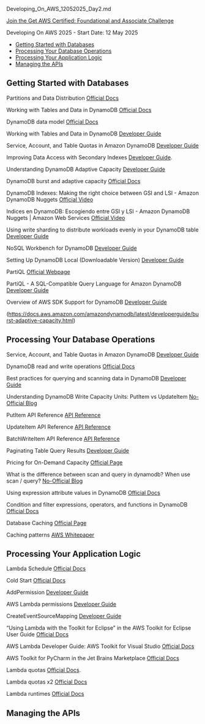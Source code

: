 Developing_On_AWS_12052025_Day2.md

[Join the Get AWS Certified: Foundational and Associate Challenge](https://pages.awscloud.com/GLOBAL-other-GC-Traincert-Foundational-and-Associate-Certification-Challenge-2025-reg.html)

Developing On AWS 2025 - Start Date: 12 May 2025

- [Getting Started with Databases](#getting-started-with-databases)
- [Processing Your Database Operations](#processing-your-database-operations)
- [Processing Your Application Logic](#processing-your-application-logic)
- [Managing the APIs](#managing-the-apis)

## Getting Started with Databases

Partitions and Data Distribution [Official Docs](https://docs.aws.amazon.com/amazondynamodb/latest/developerguide/HowItWorks.Partitions.html)

Working with Tables and Data in DynamoDB [Official Docs](https://docs.aws.amazon.com/amazondynamodb/latest/developerguide/WorkingWithTables.html)

DynamoDB data model [Official Docs](https://docs.aws.amazon.com/amazondynamodb/latest/developerguide/HowItWorks.Partitions.html)

Working with Tables and Data in DynamoDB [Developer Guide](https://docs.aws.amazon.com/amazondynamodb/latest/developerguide/WorkingWithTables.html)

Service, Account, and Table Quotas in Amazon DynamoDB [Developer Guide](https://docs.aws.amazon.com/amazondynamodb/latest/developerguide/Limits.html)

Improving Data Access with Secondary Indexes [Developer Guide](https://docs.aws.amazon.com/amazondynamodb/latest/developerguide/SecondaryIndexes.html).

Understanding DynamoDB Adaptive Capacity [Developer Guide](https://docs.aws.amazon.com/amazondynamodb/latest/developerguide/bp-partition-key-design.html)

DynamoDB burst and adaptive capacity [Official Docs](https://docs.aws.amazon.com/amazondynamodb/latest/developerguide/burst-adaptive-capacity.html)

DynamoDB Indexes: Making the right choice between GSI and LSI - Amazon DynamoDB Nuggets [Official Video](https://youtu.be/BkEu7zBWge8)

Indices en DynamoDB: Escogiendo entre GSI y LSI - Amazon DynamoDB Nuggets | Amazon Web Services [Official Video](https://youtu.be/6A3HfcPuo0o)

Using write sharding to distribute workloads evenly in your DynamoDB table [Developer Guide](https://docs.aws.amazon.com/amazondynamodb/latest/developerguide/bp-partition-key-sharding.html)

NoSQL Workbench for DynamoDB [Developer Guide](https://docs.aws.amazon.com/amazondynamodb/latest/developerguide/workbench.html)

Setting Up DynamoDB Local (Downloadable Version) [Developer Guide](https://docs.aws.amazon.com/amazondynamodb/latest/developerguide/DynamoDBLocal.html)

PartiQL [Official Webpage](https://partiql.org/)

PartiQL - A SQL-Compatible Query Language for Amazon DynamoDB [Developer Guide](https://docs.aws.amazon.com/amazondynamodb/latest/developerguide/ql-reference.html)

Overview of AWS SDK Support for DynamoDB [Developer Guide](https://docs.aws.amazon.com/amazondynamodb/latest/developerguide/Programming.SDKOverview.html)

(https://docs.aws.amazon.com/amazondynamodb/latest/developerguide/burst-adaptive-capacity.html)

## Processing Your Database Operations

Service, Account, and Table Quotas in Amazon DynamoDB [Developer Guide](https://docs.aws.amazon.com/amazondynamodb/latest/developerguide/ServiceQuotas.html)


DynamoDB read and write operations [Official Docs](https://docs.aws.amazon.com/amazondynamodb/latest/developerguide/read-write-operations.html)

Best practices for querying and scanning data in DynamoDB [Developer Guide](https://docs.aws.amazon.com/amazondynamodb/latest/developerguide/bp-query-scan.html)

Understanding DynamoDB Write Capacity Units: PutItem vs UpdateItem [No-Official Blog](https://dev.to/aws-builders/understanding-dynamodb-write-capacity-units-putitem-vs-updateitem-1137#:~:text=Understanding%20DynamoDB%20Write%20Capacity%20Units:%20PutItem%20vs,the%20full%20item%20data%20in%20the%20request.)

PutItem API Reference [API Reference](https://docs.aws.amazon.com/amazondynamodb/latest/APIReference/API_PutItem.html)

UpdateItem API Reference [API Reference](https://docs.aws.amazon.com/amazondynamodb/latest/APIReference/API_UpdateItem.html#API_UpdateItem_Examples)

BatchWriteItem API Reference [API Reference](https://docs.aws.amazon.com/amazondynamodb/latest/APIReference/API_BatchWriteItem.html)

Paginating Table Query Results [Developer Guide](https://docs.aws.amazon.com/amazondynamodb/latest/developerguide/Query.Pagination.html)

Pricing for On-Demand Capacity [Official Page](https://aws.amazon.com/dynamodb/pricing/on-demand/)

What is the difference between scan and query in dynamodb? When use scan / query? [No-Official Blog](https://stackoverflow.com/questions/43452219/what-is-the-difference-between-scan-and-query-in-dynamodb-when-use-scan-query)

Using expression attribute values in DynamoDB [Official Docs](https://docs.aws.amazon.com/amazondynamodb/latest/developerguide/Expressions.ExpressionAttributeValues.html)

Condition and filter expressions, operators, and functions in DynamoDB [Official Docs](https://docs.aws.amazon.com/amazondynamodb/latest/developerguide/Expressions.OperatorsAndFunctions.html)

Database Caching [Official Page](https://aws.amazon.com/caching/database-caching/)

Caching patterns [AWS Whitepaper](https://docs.aws.amazon.com/whitepapers/latest/database-caching-strategies-using-redis/caching-patterns.html)

## Processing Your Application Logic

Lambda Schedule [Official Docs](https://docs.aws.amazon.com/eventbridge/latest/userguide/eb-run-lambda-schedule.html)

Cold Start [Official Docs](https://docs.aws.amazon.com/lambda/latest/dg/snapstart.html)

AddPermission [Developer Guide](http://docs.aws.amazon.com/lambda/latest/dg/API_AddPermission.html)

AWS Lambda permissions [Developer Guide](http://docs.aws.amazon.com/lambda/latest/dg/intro-permission-model.html)

CreateEventSourceMapping [Developer Guide](http://docs.aws.amazon.com/lambda/latest/dg/API_CreateEventSourceMapping.html)

“Using Lambda with the Toolkit for Eclipse” in the AWS Toolkit for Eclipse User Guide [Official Docs](http://docs.aws.amazon.com/AWSToolkitEclipse/latest/GettingStartedGuide/lambda.html)

AWS Lambda Developer Guide: AWS Toolkit for Visual Studio [Official Docs](https://docs.aws.amazon.com/lambda/latest/dg/csharp-package-toolkit.html)

AWS Toolkit for PyCharm in the Jet Brains Marketplace [Official Docs](https://plugins.jetbrains.com/plugin/11349-aws-toolkit)

Lambda quotas [Official Docs](https://docs.aws.amazon.com/lambda/latest/dg/limits.html).

Lambda quotas x2 [Official Docs](https://docs.aws.amazon.com/lambda/latest/dg/gettingstarted-limits.html)

Lambda runtimes [Official Docs](https://docs.aws.amazon.com/lambda/latest/dg/lambda-runtimes.html)


## Managing the APIs
